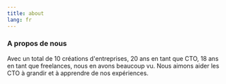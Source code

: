 ```yaml
---
title: about
lang: fr
---
```


### A propos de nous

Avec un total de 10 créations d'entreprises, 20 ans en tant que CTO, 18 ans en tant que freelances, nous en avons beaucoup vu. Nous aimons aider les CTO à grandir et à apprendre de nos expériences.
